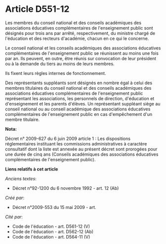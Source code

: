 # Article D551-12

Les membres du conseil national et des conseils académiques des associations éducatives complémentaires de l'enseignement
public sont désignés pour trois ans par arrêté, respectivement, du ministre chargé de l'éducation et des recteurs d'académie,
chacun en ce qui le concerne.

Le conseil national et les conseils académiques des associations éducatives complémentaires de l'enseignement public se
réunissent au moins une fois par an. Ils peuvent, en outre, être réunis sur convocation de leur président ou à la demande du
tiers au moins de leurs membres.

Ils fixent leurs règles internes de fonctionnement.

Des représentants suppléants sont désignés en nombre égal à celui des membres titulaires du conseil national et des conseils
académiques des associations éducatives complémentaires de l'enseignement public représentant les associations, les
personnels de direction, d'éducation et d'enseignement et les parents d'élèves. Un représentant suppléant siège au conseil
national ou au conseil académique des associations éducatives complémentaires de l'enseignement public en cas d'empêchement
d'un membre titulaire.

**Nota:**

Décret n° 2009-627 du 6 juin 2009 article 1 : Les dispositions réglementaires instituant les commissions administratives à
caractère consultatif dont la liste est annexée au présent décret sont prorogées pour une durée de cinq ans (Conseils
académiques des associations éducatives complémentaires de l'enseignement public).

**Liens relatifs à cet article**

_Anciens textes_:

  - Décret n°92-1200 du 6 novembre 1992 - art. 12 (Ab)

_Créé par_:

  - Décret n°2009-553 du 15 mai 2009 - art.

_Cité par_:

  - Code de l'éducation - art. D561-12 (V)
  - Code de l'éducation - art. D562-12 (Ab)
  - Code de l'éducation - art. D564-11 (V)
